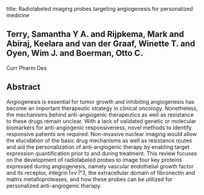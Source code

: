 title: Radiolabeled imaging probes targeting angiogenesis for personalized medicine

## Terry, Samantha Y A. and Rijpkema, Mark and Abiraj, Keelara and van der Graaf, Winette T. and Oyen, Wim J. and Boerman, Otto C.
Curr Pharm Des


## Abstract
Angiogenesis is essential for tumor growth and inhibiting angiogenesis has become an important therapeutic strategy in clinical oncology. Nonetheless, the mechanisms behind anti-angiogenic therapeutics as well as resistance to these drugs remain unclear. With a lack of validated genetic or molecular biomarkers for anti-angiogenic responsiveness, novel methods to identify responsive patients are required. Non-invasive nuclear imaging would allow the elucidation of the basic drug mechanisms as well as resistance routes and aid the personalization of anti-angiogenic therapy by enabling target expression quantification prior to and during treatment. This review focuses on the development of radiolabeled probes to image four key proteins expressed during angiogenesis, namely vascular endothelial growth factor and its receptor, integrin Î±v Î²3, the extracellular domain of fibronectin and matrix metalloproteases, and how these probes can be utilized for personalized anti-angiogenic therapy.

